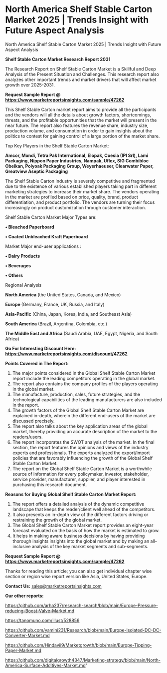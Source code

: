 # North America Shelf Stable Carton Market 2025 | Trends Insight with Future Aspect Analysis
North America Shelf Stable Carton Market 2025 | Trends Insight with Future Aspect Analysis

<strong>Shelf Stable Carton Market Research Report 2031</strong>

The Research Report on Shelf Stable Carton Market is a Skillful and Deep Analysis of the Present Situation and Challenges. This research report also analyzes other important trends and market drivers that will affect market growth over 2025-2031.

<strong>Request Sample Report @ <a href=https://www.marketreportsinsights.com/sample/47262>https://www.marketreportsinsights.com/sample/47262</a></strong>

This Shelf Stable Carton market report aims to provide all the participants and the vendors will all the details about growth factors, shortcomings, threats, and the profitable opportunities that the market will present in the near future. The report also features the revenue share, industry size, production volume, and consumption in order to gain insights about the politics to contest for gaining control of a large portion of the market share.

Top Key Players in the Shelf Stable Carton Market:

<strong>Amcor, Mondi, Tetra Pak International, Elopak, Coesia (IPI Srl), Lami Packaging, Nippon Paper Industries, Nampak, Uflex, SIG Combibloc Obeikan, Polyoak Packaging Group, Weyerhaeuser, Clearwater Paper, Greatview Aseptic Packaging</strong>

The Shelf Stable Carton Industry is severely competitive and fragmented due to the existence of various established players taking part in different marketing strategies to increase their market share. The vendors operating in the market are profiled based on price, quality, brand, product differentiation, and product portfolio. The vendors are turning their focus increasingly on product customization through customer interaction.

Shelf Stable Carton Market Major Types are:

<strong>•  Bleached Paperboard

•  Coated Unbleached Kraft Paperboard</strong>

Market Major end-user applications :

<strong>•  Dairy Products

•  Beverages

•  Others</strong>

Regional Analysis

</u><strong><b>North America</b></strong> (the United States, Canada, and Mexico)

<strong><b>Europe </b></strong>(Germany, France, UK, Russia, and Italy)

<strong><b>Asia-Pacific</b></strong> (China, Japan, Korea, India, and Southeast Asia)

<strong><b>South America</b></strong> (Brazil, Argentina, Colombia, etc.)

<strong><b>The Middle East and Africa</b></strong> (Saudi Arabia, UAE, Egypt, Nigeria, and South Africa)

<strong>Go For Interesting Discount Here: <a href=https://www.marketreportsinsights.com/discount/47262>https://www.marketreportsinsights.com/discount/47262</a></strong>

<strong>Points Covered in The Report:</strong>
<ol>
  <li>The major points considered in the Global Shelf Stable Carton Market report include the leading competitors operating in the global market.</li>
  <li>The report also contains the company profiles of the players operating in the global market.</li>
  <li>The manufacture, production, sales, future strategies, and the technological capabilities of the leading manufacturers are also included in the report.</li>
  <li>The growth factors of the Global Shelf Stable Carton Market are explained in-depth, wherein the different end-users of the market are discussed precisely.</li>
  <li>The report also talks about the key application areas of the global market, thereby providing an accurate description of the market to the readers/users.</li>
  <li>The report incorporates the SWOT analysis of the market. In the final section, the report features the opinions and views of the industry experts and professionals. The experts analyzed the export/import policies that are favorably influencing the growth of the Global Shelf Stable Carton Market.</li>
  <li>The report on the Global Shelf Stable Carton Market is a worthwhile source of information for every policymaker, investor, stakeholder, service provider, manufacturer, supplier, and player interested in purchasing this research document.</li>
</ol>
<strong>Reasons for Buying Global Shelf Stable Carton Market Report:</strong>

<ol>
  <li>The report offers a detailed analysis of the dynamic competitive landscape that keeps the reader/client well ahead of the competitors.</li>
  <li>It also presents an in-depth view of the different factors driving or restraining the growth of the global market.</li>
  <li>The Global Shelf Stable Carton Market report provides an eight-year forecast evaluated on the basis of how the market is estimated to grow.</li>
  <li>It helps in making aware business decisions by having providing thorough insights insights into the global market and by making an all-inclusive analysis of the key market segments and sub-segments.</li>
</ol>
<strong>Request Sample Report @ <a href=https://www.marketreportsinsights.com/sample/47262>https://www.marketreportsinsights.com/sample/47262</a></strong>


Thanks for reading this article; you can also get individual chapter wise section or region wise report version like Asia, United States, Europe.

<strong>Contact Us:</strong>
sales@marketreportsinsights.com

<strong>Our other reports:</strong>

<a href=https://github.com/arha237/research-search/blob/main/Europe-Pressure-reducing-Boost-Valve-Market.md>https://github.com/arha237/research-search/blob/main/Europe-Pressure-reducing-Boost-Valve-Market.md</a>

<a href=https://tanomuno.com/illust/528856>https://tanomuno.com/illust/528856</a>

<a href=https://github.com/yamini231/Research/blob/main/Europe-Isolated-DC-DC-Converter-Market.md>https://github.com/yamini231/Research/blob/main/Europe-Isolated-DC-DC-Converter-Market.md</a>

<a href=https://github.com/Hindavii9/Marketgrowth/blob/main/Europe-Tipping-Paper-Market.md>https://github.com/Hindavii9/Marketgrowth/blob/main/Europe-Tipping-Paper-Market.md</a>

<a href=https://github.com/digitalgrowth4347/Marketing-strategy/blob/main/North-America-Surface-Additives-Market.md>https://github.com/digitalgrowth4347/Marketing-strategy/blob/main/North-America-Surface-Additives-Market.md</a>"

